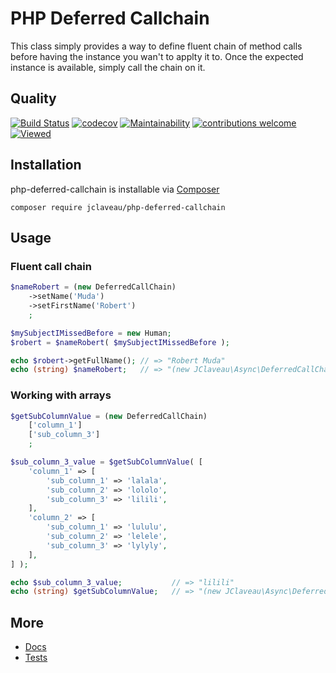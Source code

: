 # PHP Deferred Callchain
This class simply provides a way to define fluent chain of method calls before having
the instance you wan't to applty it to.
Once the expected instance is available, simply call the chain on it.


Quality
--------------
[![Build Status](https://travis-ci.org/jclaveau/php-deferred-callchain.png?branch=master)](https://travis-ci.org/jclaveau/php-deferred-callchain)
[![codecov](https://codecov.io/gh/jclaveau/php-deferred-callchain/branch/master/graph/badge.svg)](https://codecov.io/gh/jclaveau/php-deferred-callchain)
[![Maintainability](https://api.codeclimate.com/v1/badges/eb85279bcfb224b7af1c/maintainability)](https://codeclimate.com/github/jclaveau/php-deferred-callchain/maintainability)
[![contributions welcome](https://img.shields.io/badge/contributions-welcome-brightgreen.svg?style=flat)](https://github.com/jclaveau/php-deferred-callchain/issues)
[![Viewed](http://hits.dwyl.com/jclaveau/php-deferred-callchain.svg)](http://hits.dwyl.com/jclaveau/php-deferred-callchain)

## Installation
php-deferred-callchain is installable via [Composer](http://getcomposer.org)

    composer require jclaveau/php-deferred-callchain

## Usage
### Fluent call chain
```php
$nameRobert = (new DeferredCallChain)
    ->setName('Muda')
    ->setFirstName('Robert')
    ;

$mySubjectIMissedBefore = new Human;
$robert = $nameRobert( $mySubjectIMissedBefore );

echo $robert->getFullName(); // => "Robert Muda"
echo (string) $nameRobert;   // => "(new JClaveau\Async\DeferredCallChain)->setName('Muda')->setFirstName('Robert')"
```

### Working with arrays
```php
$getSubColumnValue = (new DeferredCallChain)
    ['column_1']
    ['sub_column_3']
    ;

$sub_column_3_value = $getSubColumnValue( [
    'column_1' => [
        'sub_column_1' => 'lalala',
        'sub_column_2' => 'lololo',
        'sub_column_3' => 'lilili',
    ],
    'column_2' => [
        'sub_column_1' => 'lululu',
        'sub_column_2' => 'lelele',
        'sub_column_3' => 'lylyly',
    ],
] );

echo $sub_column_3_value;           // => "lilili"
echo (string) $getSubColumnValue;   // => "(new JClaveau\Async\DeferredCallChain)['column_1']['sub_column_3']"
```

## More
+ [Docs](docs)
+ [Tests](tests/unit/DeferredCallChainTest.php)
